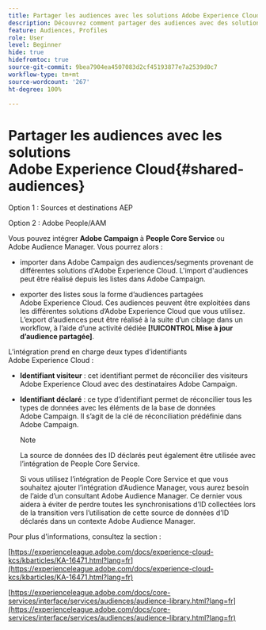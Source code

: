 ```yaml
---
title: Partager les audiences avec les solutions Adobe Experience Cloud
description: Découvrez comment partager des audiences avec des solutions Adobe Experience Cloud
feature: Audiences, Profiles
role: User
level: Beginner
hide: true
hidefromtoc: true
source-git-commit: 9bea7904ea4507083d2cf45193877e7a2539d0c7
workflow-type: tm+mt
source-wordcount: '267'
ht-degree: 100%

---
```


# Partager les audiences avec les solutions Adobe Experience Cloud{#shared-audiences}

Option 1 : Sources et destinations AEP

Option 2 : Adobe People/AAM

Vous pouvez intégrer **Adobe Campaign** à **People Core Service** ou Adobe Audience Manager. Vous pourrez alors :

* importer dans Adobe Campaign des audiences/segments provenant de différentes solutions d&#39;Adobe Experience Cloud. L&#39;import d&#39;audiences peut être réalisé depuis les listes dans Adobe Campaign.

* exporter des listes sous la forme d’audiences partagées Adobe Experience Cloud. Ces audiences peuvent être exploitées dans les différentes solutions d’Adobe Experience Cloud que vous utilisez. L’export d’audiences peut être réalisé à la suite d’un ciblage dans un workflow, à l’aide d’une activité dédiée **[!UICONTROL Mise à jour d’audience partagée]**.

L’intégration prend en charge deux types d’identifiants Adobe Experience Cloud :

* **Identifiant visiteur** : cet identifiant permet de réconcilier des visiteurs Adobe Experience Cloud avec des destinataires Adobe Campaign.
* **Identifiant déclaré** : ce type d’identifiant permet de réconcilier tous les types de données avec les éléments de la base de données Adobe Campaign. Il s’agit de la clé de réconciliation prédéfinie dans Adobe Campaign.

   >[!NOTE]
   >
   > La source de données des ID déclarés peut également être utilisée avec l’intégration de People Core Service.
   >
   >Si vous utilisez l’intégration de People Core Service et que vous souhaitez ajouter l’intégration d’Audience Manager, vous aurez besoin de l’aide d’un consultant Adobe Audience Manager. Ce dernier vous aidera à éviter de perdre toutes les synchronisations d’ID collectées lors de la transition vers l’utilisation de cette source de données d’ID déclarés dans un contexte Adobe Audience Manager.

Pour plus d&#39;informations, consultez la section :

[https://experienceleague.adobe.com/docs/experience-cloud-kcs/kbarticles/KA-16471.html?lang=fr](https://experienceleague.adobe.com/docs/experience-cloud-kcs/kbarticles/KA-16471.html?lang=fr)

[https://experienceleague.adobe.com/docs/core-services/interface/services/audiences/audience-library.html?lang=fr](https://experienceleague.adobe.com/docs/core-services/interface/services/audiences/audience-library.html?lang=fr)
